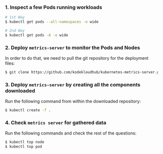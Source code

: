 ### 1. Inspect a few Pods running workloads

```bash
# 1st Way
$ kubectl get pods --all-namespaces -o wide

# 2nd Way
$ kubectl get pods -A -o wide
```

### 2. Deploy `metrics-server` to monitor the Pods and Nodes 

In order to do that, we need to pull the git repository for the deployment files:

```bash
$ git clone https://github.com/kodekloudhub/kubernetes-metrics-server.git
```

### 3. Deploy `metrics-server` by creating all the components downloaded 

Run the following command from within the downloaded repository:

```bash
$ kubectl create -f .
```

### 4. Check `metrics server` for gathered data

Run the following commands and check the rest of the questions:

```bash
$ kubectl top node
$ kubectl top pod
```
